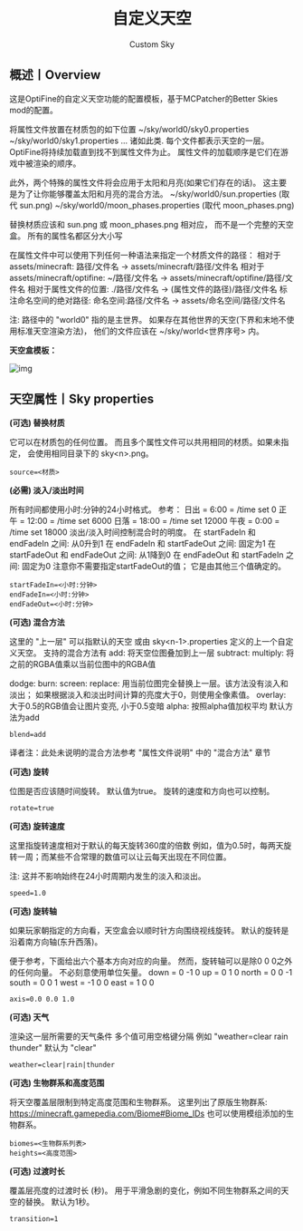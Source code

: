 <center><h1>自定义天空</h1><p>Custom Sky</p></center>

## 概述丨Overview

这是OptiFine的自定义天空功能的配置模板，基于MCPatcher的Better Skies mod的配置。

将属性文件放置在材质包的如下位置
 ~/sky/world0/sky0.properties
 ~/sky/world0/sky1.properties
 ... 诸如此类.
每个文件都表示天空的一层。
OptiFine将持续加载直到找不到属性文件为止。
属性文件的加载顺序是它们在游戏中被渲染的顺序。

此外，两个特殊的属性文件将会应用于太阳和月亮(如果它们存在的话)。
这主要是为了让你能够覆盖太阳和月亮的混合方法。
 ~/sky/world0/sun.properties (取代 sun.png)
 ~/sky/world0/moon_phases.properties (取代 moon_phases.png)

替换材质应该和 sun.png 或 moon_phases.png 相对应，
而不是一个完整的天空盒。
所有的属性名都区分大小写

在属性文件中可以使用下列任何一种语法来指定一个材质文件的路径：
相对于 assets/minecraft:
 路径/文件名 -> assets/minecraft/路径/文件名
相对于 assets/minecraft/optifine:
 ~/路径/文件名 -> assets/minecraft/optifine/路径/文件名
相对于属性文件的位置:
 ./路径/文件名 -> (属性文件的路径)/路径/文件名
标注命名空间的绝对路径:
 命名空间:路径/文件名 -> assets/命名空间/路径/文件名

注: 路径中的 "world0" 指的是主世界。
如果存在其他世界的天空(下界和末地不使用标准天空渲染方法)，
他们的文件应该在 ~/sky/world<世界序号> 内。

**天空盒模板：**

![img](https://attachment.mcbbs.net/forum/201911/24/184017bjsvkszkiit0ate9.png)



## 天空属性丨Sky properties

**(可选) 替换材质**

它可以在材质包的任何位置。
而且多个属性文件可以共用相同的材质。如果未指定，
会使用相同目录下的 sky\<n>.png。

```properties
source=<材质>
```



**(必需) 淡入/淡出时间**

所有时间都使用小时:分钟的24小时格式。
参考：
 日出   = 6:00 = /time set 0
 正午   = 12:00 = /time set 6000
 日落   = 18:00 = /time set 12000
 午夜   = 0:00 = /time set 18000
淡出/淡入时间控制混合时的明度。
 在 startFadeIn 和 endFadeIn 之间:  从0升到1
 在 endFadeIn 和 startFadeOut 之间: 固定为1
 在 startFadeOut 和 endFadeOut 之间: 从1降到0
 在 endFadeOut 和 startFadeIn 之间: 固定为0
注意你不需要指定startFadeOut的值；
它是由其他三个值确定的。

```properties
startFadeIn=<小时:分钟>
endFadeIn=<小时:分钟>
endFadeOut=<小时:分钟>
```



**(可选) 混合方法**

这里的 "上一层" 可以指默认的天空
或由 sky\<n-1>.properties 定义的上一个自定义天空。
支持的混合方法有
 add:    将天空位图叠加到上一层
 subtract:
 multiply: 将之前的RGBA值乘以当前位图中的RGBA值

 dodge:
 burn:
 screen:
 replace: 用当前位图完全替换上一层。该方法没有淡入和淡出；
          如果根据淡入和淡出时间计算的亮度大于0，则使用全像素值。
 overlay: 大于0.5的RGB值会让图片变亮, 小于0.5变暗
 alpha:  按照alpha值加权平均
默认方法为add

```properties
blend=add
```

译者注：此处未说明的混合方法参考 "属性文件说明" 中的 "混合方法" 章节



**(可选) 旋转**

位图是否应该随时间旋转。
默认值为true。
旋转的速度和方向也可以控制。

```properties
rotate=true
```



**(可选) 旋转速度**

这里指旋转速度相对于默认的每天旋转360度的倍数
例如，值为0.5时，每两天旋转一周；而某些不合常理的数值可以让云每天出现在不同位置。

注: 这并不影响始终在24小时周期内发生的淡入和淡出。

```properties
speed=1.0
```



**(可选) 旋转轴**

如果玩家朝指定的方向看，天空盒会以顺时针方向围绕视线旋转。
默认的旋转是沿着南方向轴(东升西落)。

便于参考，下面给出六个基本方向对应的向量。
然而，旋转轴可以是除0 0 0之外的任何向量。
不必刻意使用单位矢量。
 down = 0 -1 0
 up  = 0 1 0
 north = 0 0 -1
 south = 0 0 1
 west = -1 0 0
 east = 1 0 0

```properties
axis=0.0 0.0 1.0
```



**(可选) 天气**

渲染这一层所需要的天气条件
多个值可用空格键分隔
例如 "weather=clear rain thunder"
默认为 "clear"

```properties
weather=clear|rain|thunder
```



**(可选) 生物群系和高度范围**

将天空覆盖层限制到特定高度范围和生物群系。
这里列出了原版生物群系: https://minecraft.gamepedia.com/Biome#Biome_IDs
也可以使用模组添加的生物群系。

```properties
biomes=<生物群系列表>
heights=<高度范围>
```



**(可选) 过渡时长**

覆盖层亮度的过渡时长 (秒)。
用于平滑急剧的变化，例如不同生物群系之间的天空的替换。
默认为1秒。

```properties
transition=1
```



